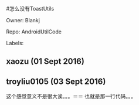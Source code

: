 #怎么没有ToastUtils

Owner: Blankj

Repo: AndroidUtilCode

Labels: 

## xaozu (01 Sept 2016)



## troyliu0105 (03 Sept 2016)

这个感觉意义不是很大诶。。。＝＝ 也就是那一行代码。。。


